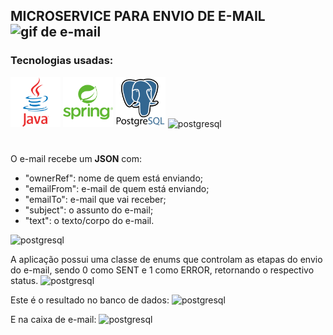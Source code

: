 ## MICROSERVICE PARA ENVIO DE E-MAIL <img alt="gif de e-mail" height="80" src="https://cdn.streamelements.com/uploads/2b04975c-4e9d-4ef7-8973-8008397990ba.gif">
### Tecnologias usadas:
<img alt="java" height="80" src="https://raw.githubusercontent.com/devicons/devicon/master/icons/java/java-original-wordmark.svg"> 
<img alt="spring" height="80" src="https://raw.githubusercontent.com/devicons/devicon/master/icons/spring/spring-original-wordmark.svg">
<img alt="postgresql" height="80" src="https://raw.githubusercontent.com/devicons/devicon/master/icons/postgresql/postgresql-original-wordmark.svg">
<img alt="postgresql" height="80" src="https://miro.medium.com/max/1200/1*QOx_tPV5wJnhTzAGhfIiLA.png">

#
O e-mail recebe um **JSON** com:

 - "ownerRef": nome de quem está enviando;
 - "emailFrom": e-mail de quem está enviando;
 - "emailTo":  e-mail que vai receber;
 -  "subject":  o assunto do e-mail;
 -  "text": o texto/corpo do e-mail.
 
<img alt="postgresql" src="https://lh3.googleusercontent.com/AWTB-iS1LYAem3HHCzS2yq7oglUl8-oS65bdT4xFrwKHiq6zWoeZAd7q2i69mS-iXz5k3S-AnzkPE8fZLAGObg9OlxwGau4SFQPBBmHri0GsMQK18GuOvF8fbf1c-Enl-xoowXQWTRCt851dSOKddI-Prdh_XC-XjhqmtZYM8Lp_gXo3EKcXkY50k-JutIFWywfxfcmns237gOfYpghVgLlK65XA2a9j4gI-bTHcOxPnVgHTQgqddv4ICZd2K5PEcbM3NIb-I_6xxmH1-cVP4WcO3CRUejiDoJgsayz6HpGhP_Vwvn1JHbIZA1cP-jbJpqaaQUUrTqe1F1uqW4G8p5pDaTPRwnW-hlNSJlIDubPvMo4ZpJVMhLmj7agGik0bb_Kknett3TLIOIC-vtRhUDI1-_Q1ElAOIKCaY5Ish4flqz5nuYMIdUFR68RVSXMwcvvfMhUdhrxBP-3DQnw2DHp9RkE-bYdXzaJlB4RNgiXpaPyzKrnLvH2hgH4mq8CHSR_-Ftt5rfjZAKoieTkXV7CRbJdm1ucULHhn4CTD5OEYgMEVneGOECADw3ab4B-nwWo787XWK5jb49iDHYn43s4Iu2d6DnNfkGkHUMck3CAFdTOSwP15AUZDX8jl6tf3hxb4o0DQzhuTP7wpmUiImowOcXA96CEgmdOEaStDhQAkOEOwROkSSj0MZghGjMN40o2z6XV0dek3iFowO24U5ls=w1478-h519-no?authuser=0">

A aplicação possui uma classe de enums que controlam as etapas do envio do e-mail, sendo 0 como SENT  e 1 como ERROR, retornando o respectivo status.
<img alt="postgresql" src="https://lh3.googleusercontent.com/w7G3r3myAZ2pFRXk4hZwccuvGKprFo4UU6hBb11yZ94WL8BZNnlA5H-bGBnoS_uT22tcm_dvqtA36c_myBqgC7qn92Nm6kkb3WLGJMXH-aTQ6MfdlAbgz7tRo7j_pDaoZrr-EN-7hP49JevpbnW74C_mPvn-7Pw-HCHTiSlqiwgaqKYkHfqgJRaKwxdbwm3KwtkHZZrdxxXM4eI7miZ2l5xcJ8nYq1JQtK7LjJ3iLj7mkuBY16BWF2p9Fjltg6CQ9JWygOhWT4nXrIITjNLcmuS7WAhDW9kh-Zq0p4H0oGqqukiGVVbRcgzSU3FgxCz-qCbfwrznzy7KElL2oVshB8d5zlj1jNKE6J-9lZ1-qLVOC9xF5KtI_vRyieKt2jzHKVaf4-qRLUiUcDkRL8q6zf-eceLgoLQeRq2WLOZWsTYHekBe7kJnklRsZrUnQNB-nerUjNtzF5Fx3dHvgS2-weC9ReLrlIQG9gsgPIqhjR5evqIDHypAF21LLhZbxzKW6aOcy1KyFCg8SMQ4-NkOXlZhiaauHbYvSCm5da6Nb7UzMP1jnJiXY2DDzIdZzY2J1LzYWtMo9jGxlj5gx6GDv0tEmN2CRGKA-9Jd8EnKd5ELXf7uvMn5a30IHAcPGd8cHYgWrqDLnXqE66OhBJgVo-tFnA0hFBZxbjddqmRfwvfzZM32T8-jTgURIB-jtAb5lzGSiS8uIttHNbDwsb3niFU=w1472-h380-no?authuser=0">

Este é o resultado no banco de dados:
<img alt="postgresql" src="https://lh3.googleusercontent.com/uWMeDDmQQIy3NeAm6TKTatdR5ajgYmnd5s-95YzQzAJYUHP2SpTn2hPh6wf-Hir0oxJt0Dmr8D45JR0y_u0WD7ODdK1-Qns417MvhYFWjLumVDR8zREFojZR8DFpkwLpu41JRjlFnEzCQQ2cb8G0m3an9nlf_TSEH7jGr6Kh3TPEzh7WQqhkAGOpHVXFm6Ni_IcjyBmPDcHMSeLewQFZxJi__lzq2g-4dbcvtPJJV-nWIg6kvHrwivoEbErY1YnqK4pIXsFY7CiqUHpJpXFwh33bbUX2TFTdhL6H5zBemCN0DbkJvikwGdH1o7uq-wz3JdrhG1q9HrZoCRj2iAoA7MFcZ6QxpoOIf7-VzExAfjNMgAv2msxLo_Jb8TuHSnsm-mOc6KnQvz_35j4KY3hOu6SWN3610I0tBgGKdFO8_sfae39YA9nPiG8LmbM5j2H7JptGUqKTiS0sWEZ023vlPBV6hFov3Kbbmovm32aBRfygOJHZGZcSck8ICly0w3ShZE7cOWUoT7zqwwhIobpbvhma-x_rtudsSJEPZXbB1y-oJG-y783rTG-GwNJB3SbiwTN0Ip-F41OD8lxfbBOE8mrNrIkVcYd0dX5IeF2kIkhiV-C0N56dIum5V2UIousqWiYdb2ymeF1vUQ-gVC3mLWOARbCKlcLPuQCMca5WZzyS_ojVREHoVVueA7W-rvr0StmhJMMWYKcLCssy95xjFHI=w1609-h274-no?authuser=0">

E na caixa de e-mail:
<img alt="postgresql" src="https://lh3.googleusercontent.com/VqHaPSALOvz0bJzMzBkfOL2DBIb2odNbyZfNMqGqiahptKdo3PNTnqs_E32H6SE7zdwP9pfUN8kdf5vOzcku3-iSJlm-ZF1KciiRjD1CzOwAB0bb77geH4LrOo_I5m6iUyInpRj8Y71xVS0xsKvN5NM_xji2fxzfo2M0k_4hYVF9yPkKxnfQj9Yu1vJlS_h-5GUSqyJQWKaZnsojL56VsD5J7YR7QL2j06hK93ojBokn5giS4AMR6_8cJklnkoE6KCjovYvDW2OwP9aiYFVIiZ-B2EBqoY3J4ErpfNvVCn0xxJAaMECBteEM-LGMhfYx5cpVnffTFz-HkVvah7jfkWP5nS7gxGkRwqCBDvKT4_WsOijtNRPvMJvcdub_Leb95iiLzHKlQvjgU3H5R7su3c3CuqORJ6YlCTmFy7YusPA0-Gd8f4A8k_8UmEe9kXHqmqmEMc322atSTX515RzZjckbN2H5XXNZP9Y4eL-uEMDRYjfy3f-gV7ZZ1eyP-dmXTcPJue-WrCoYC-Yat7bqo9_FDeMiisbu0ZDrQDk5WBpkgweY1w4z_Mva24fbXOyjAK27runAvQVzA3i2oNBL_r5zXdmw3BE2Ld0WFkmCyNhd4alGNzuJMq4oKiMnQutBG6mgDWY3h95NPlPhgFssgSL-Jj6y7kOf1P5xxnpuJeH2mrVYwikDvPGVUzlB7JZNBKNqBy84SqEu2aXGwxrYbbA=w1775-h396-no?authuser=0">

